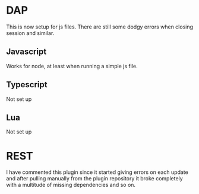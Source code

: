 # DAP
This is now setup for js files. There are still some dodgy errors when closing session and similar.

## Javascript
Works for node, at least when running a simple js file.

## Typescript
Not set up 

## Lua
Not set up

# REST
I have commented this plugin since it started giving errors on each update and after pulling manually from the plugin repository it broke completely with a multitude of missing dependencies and so on.
